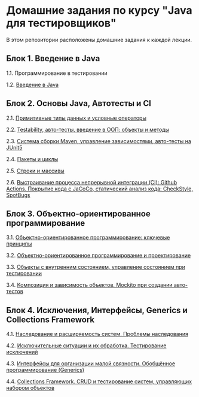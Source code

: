 # Домашние задания по курсу "Java для тестировщиков"

В этом репозитории расположены домашние задания к каждой лекции. 

## Блок 1. Введение в Java

1.1. Программирование в тестировании

1.2. [Введение в Java](https://github.com/shvisor/java_2_recipe)


## Блок 2. Основы Java, Автотесты и CI

2.1. [Примитивные типы данных и условные операторы](PRIMITIVES.md)

2.2. [Testability, авто-тесты, введение в ООП: объекты и методы](/TESTABILITY.md)

2.3. [Система сборки Maven, управление зависимостями, авто-тесты на JUnit5](/MAVEN.md)

2.4. [Пакеты и циклы](/CYCLES1.md)

2.5. [Строки и массивы](CYCLES2.md)

2.6. [Выстраивание процесса непрерывной интеграции (CI): Github Actions. Покрытие кода с JaCoCo, статический анализ кода: CheckStyle, SpotBugs](CICD.md)


## Блок 3. Объектно-ориентированное программирование

3.1. [Объектно-ориентированное программирование: ключевые принципы](OOP_PRINCIPLES.md)

3.2. [Объектно-ориентированное программирование и проектирование](OOP1.md)

3.3. [Объекты с внутренним состоянием, управление состоянием при тестировании](OOP_CONST.md)

3.4. [Композиция и зависимость объектов. Mockito при создании авто-тестов](MOCKITO.md)


## Блок 4. Исключения, Интерфейсы, Generics и Collections Framework

4.1. [Наследование и расширяемость систем. Проблемы наследования](INH.md)

4.2. [Исключительные ситуации и их обработка. Тестирование исключений](EXC.md)

4.3. [Интерфейсы для организации малой связности. Обобщённое программирование (Generics)](GENERICS.md)

4.4. [Collections Framework. CRUD и тестирование систем, управляющих набором объектов](COLLECTIONS.md)

